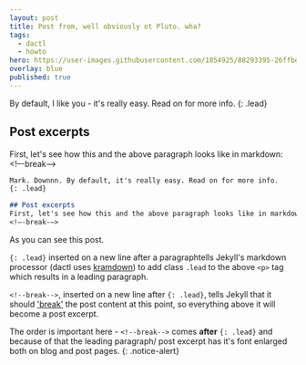 ```yaml
---
layout: post
title: Post from, well obviously ot Pluto. wha?
tags:
  - dactl
  - howto
hero: https://user-images.githubusercontent.com/1854925/88293395-26ffbe00-cd25-11ea-8ebc-f282733941b8.png
overlay: blue
published: true
---
```


By default, I like you - it's really easy. Read on for more info.
{: .lead}

## Post excerpts
First, let's see how this and the above paragraph looks like in markdown:
<!–-break-–>
```markdown
Mark. Downnn. By default, it's really easy. Read on for more info.
{: .lead}

## Post excerpts
First, let's see how this and the above paragraph looks like in markdown:
<!–-break-–>
```
As you can see this post.

`{: .lead}` inserted on a new line after a paragraphtells Jekyll's markdown processor (dactl uses [kramdown](https://kramdown.gettalong.org/)) to add class `.lead` to the above `<p>` tag which results in a leading paragraph.

`<!--break-->`, inserted on a new line after `{: .lead}`, tells Jekyll that it should ['break'](https://media.giphy.com/media/l46CxpYSFoFtN11ug/giphy.gif) the post content at this point, so everything above it will become a post excerpt.

The order is important here - `<!--break-->` comes **after** `{: .lead}` and because of that the leading paragraph/ post excerpt has it's font enlarged both on blog and post pages.
{: .notice-alert}
